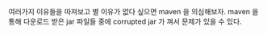 여러가지 이유들을 따져보고 별 이유가 없다 싶으면 maven 을 의심해보자.
maven 을 통해 다운로드 받은 jar 파일들 중에 corrupted jar 가 껴서 문제가 있을 수 있다.